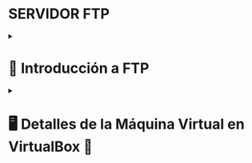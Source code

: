 # SERVIDOR FTP


<details><summary><h1><strong>📂 Introducción a FTP</strong></h1></summary>

<h2>📌 Definición</h2>

Un **Servidor FTP (File Transfer Protocol)** es un sistema que permite la transferencia de archivos entre dispositivos a través de una red, utilizando el protocolo FTP. Se usa comúnmente para compartir y administrar archivos en entornos locales o remotos.  

<h2>❓ ¿Por qué es necesario?</h2>

✅ Facilita la transferencia de archivos entre clientes y servidores.  
✅ Permite **usuarios con permisos específicos** para gestionar archivos.  
✅ Compatible con múltiples plataformas (Windows, Linux, macOS).  
✅ Se puede integrar con **FTPS o SFTP** para mayor seguridad.  

<h2>⚖️ Ventajas y Desventajas</h2>

✔️ **Ventajas**  
- Rápido y eficiente para la transferencia de archivos grandes.  
- Fácil de configurar y administrar en entornos locales y empresariales.  
- Compatible con múltiples sistemas operativos y clientes FTP.  

❌ **Desventajas**  
- **Inseguro por defecto**: FTP no cifra los datos, lo que puede ser un riesgo en redes abiertas.  
- **Usa múltiples puertos**, lo que puede ser complicado en redes con firewall.  
- **Puede ser reemplazado por métodos más seguros**, como SFTP o FTPS.  

<h2>🛠️ ¿Qué necesitamos para configurar un Servidor FTP?</h2>

1️⃣ **Elegir un software de servidor FTP** (Ejemplo: **vsftpd, ProFTPD, FileZilla Server**).  
2️⃣ **Configurar cuentas de usuario** y establecer permisos adecuados.  
3️⃣ **Abrir los puertos necesarios** en el firewall (Ejemplo: 21 para FTP, 990 para FTPS).  
4️⃣ **Configurar opciones de seguridad** como encriptación (FTPS o SFTP).  
5️⃣ **Probar la conexión** con un cliente FTP como **FileZilla o WinSCP**.  

<h2>🌐 Información oficial</h2>



#otro



# **📄 Documentación de Configuración y Solución de Problemas en BIND9**

## **🔹 1. Introducción**
<details>
<summary>📌 Descripción</summary>
<p>Este documento describe la configuración y solución de problemas en un servidor DNS BIND9 en Ubuntu. Se documentan los errores encontrados, las causas y las soluciones aplicadas, basándonos en la configuración del servidor <strong>dns.retrogold.com (192.168.6.6)</strong>.</p>
</details>

---

## **🛠️ 2. Configuración del Servidor DNS BIND9**
<details>
<summary>📍 Información General</summary>
<ul>
<li>El servidor DNS se encuentra en la IP <strong>192.168.6.6</strong>.</li>
<li>Tiene configuradas zonas directas e inversas:
  <ul>
    <li><strong>Zona directa:</strong> <code>db.retrogold.com</code></li>
    <li><strong>Zona inversa:</strong> <code>db.6.168.192</code></li>
  </ul>
</li>
<li>El firewall <strong>Sophos</strong> asigna IPs estáticas y configura <code>/etc/resolv.conf</code> con:
<pre><code>
domain retrogold.com
search retrogold.com
nameserver 192.168.6.6
nameserver 8.8.8.8
</code></pre>
</li>
</ul>
</details>

### **📝 2.1. Archivos de Configuración**
<details>
<summary>📄 named.conf.local</summary>
<pre><code>
zone "retrogold.com" IN {
    type master;
    file "/etc/bind/zones/db.retrogold.com";
};

zone "6.168.192.in-addr.arpa" IN {
    type master;
    file "/etc/bind/zones/db.6.168.192";
};
</code></pre>
</details>

<details>
<summary>⚙️ named.conf.options</summary>
<pre><code>
acl "autorizados" {
    192.168.6.0/24;
};

options {
    directory "/var/cache/bind";
    recursion yes;
    allow-recursion { autorizados; };
    listen-on { 192.168.6.6; };
    allow-transfer { none; };

    forwarders {
        8.8.8.8;
        8.8.4.4;
    };

    dnssec-validation no;
    allow-query { 192.168.6.0/24; };
};
</code></pre>
</details>

<details>
<summary>📂 Archivo de Zona Directa (db.retrogold.com)</summary>
<pre><code>
$TTL 604800
@   IN  SOA dns.retrogold.com. root.retrogold.com. (
        20250327 ; Serial
        604800   ; Refresh
        86400    ; Retry
        2419200  ; Expire
        604800 ) ; Negative Cache TTL
;
@       IN  NS  dns.retrogold.com.
dns     IN  A   192.168.6.6
cliente-proyecto IN A 192.168.6.8
</code></pre>
</details>

<details>
<summary>🔄 Archivo de Zona Inversa (db.6.168.192)</summary>
<pre><code>
$TTL 604800
@   IN  SOA dns.retrogold.com. root.retrogold.com. (
        20250327 ; Serial
        604800   ; Refresh
        86400    ; Retry
        2419200  ; Expire
        604800 ) ; Negative Cache TTL
;
@       IN  NS  dns.retrogold.com.
6       IN  PTR dns.retrogold.com.
8       IN  PTR cliente-proyecto.retrogold.com.
</code></pre>
</details>

---

## **🚨 3. Problemas Encontrados y Soluciones**
<details>
<summary>🛑 3.1. El servidor DNS no resolvía correctamente</summary>
<p><strong>Problema:</strong> <br>
Al hacer <code>dig retrogold.com</code>, no obteníamos la respuesta correcta.</p>

<p><strong>Solución:</strong></p>
<pre><code>
systemctl restart bind9
</code></pre>
</details>

<details>
<summary>⚠️ 3.2. Error en named-checkzone</summary>
<p><strong>Problema:</strong> <br>
Se intentó verificar la zona con un archivo incorrecto.</p>

<p><strong>Solución:</strong></p>
<pre><code>
named-checkzone retrogold.com /etc/bind/zones/db.retrogold.com
named-checkzone 6.168.192.in-addr.arpa /etc/bind/zones/db.6.168.192
</code></pre>
</details>

<details>
<summary>🔄 3.3. El servicio BIND9 no cargaba correctamente las zonas</summary>
<p><strong>Solución:</strong></p>
<pre><code>
rndc reload
systemctl restart bind9
systemctl status bind9
ss -tulnp | grep named
</code></pre>
</details>

<details>
<summary>📝 3.4. Restauración de /etc/resolv.conf</summary>
<p><strong>Solución:</strong></p>
<pre><code>
sudo nano /etc/resolv.conf
</code></pre>
<p>Agregar:</p>
<pre><code>
nameserver 192.168.6.6
nameserver 8.8.8.8
nameserver 9.9.9.9
search retrogold.com
</code></pre>
<p>Proteger el archivo:</p>
<pre><code>
sudo chattr +i /etc/resolv.conf
</code></pre>
</details>

---

## **✅ 4. Pruebas Finales**
<details>
<summary>🔍 Comprobaciones</summary>
<ul>
<li><strong>Zona directa:</strong> <code>dig @192.168.6.6 retrogold.com</code></li>
<li><strong>Zona inversa:</strong> <code>dig @192.168.6.6 -x 192.168.6.8</code></li>
<li><strong>NSLOOKUP:</strong> <code>nslookup retrogold.com 192.168.6.6</code></li>
<li><strong>PING:</strong> <code>ping cliente-proyecto.retrogold.com</code></li>
</ul>
</details>

---

## **🏁 5. Conclusión**
<ul>
<li>El cliente debía usar el servidor DNS correcto.</li>
<li>Se corrigieron errores en la configuración de las zonas.</li>
<li>Se verificó que BIND9 estuviera ejecutándose y escuchando en el puerto 53.</li>
<li>Se restauró y protegió <code>/etc/resolv.conf</code>.</li>
<li>Finalmente, las consultas DNS se resolvieron correctamente.</li>
</ul>

🚀 **Servidor BIND9 en dns.retrogold.com (192.168.6.6) funcionando correctamente.**




















🔗 Documentación sobre servidores FTP:  
<a href="https://www.w3.org/Protocols/rfc959/" target="_blank">RFC 959 - FTP Protocol</a>  

</details>

<details><summary><h1><strong>🖥️ Detalles de la Máquina Virtual en VirtualBox 🚀</strong></h1></summary>

<h3>Detalles de la MV</h3>

- <strong>Nombre:</strong> `ServidorFTP`
- <strong>Tipo:</strong> Ubuntu (64-bit)  

<h3>Asignación de Recursos</h3>

- <strong>3 procesadores</strong>  
- <strong>4096 MB de RAM</strong>  
- <strong>Disco de 25 GB</strong>
- <strong>ISO: ubuntu-24.04.1-live-server-amd64.iso</strong>  

<h3>Configuración de Red</h3>

- En <strong>Adaptador 1</strong>, selecciona `Red NAT` 🌐 con la red <strong>192.168.6.0/24</strong>.
  
</details>
